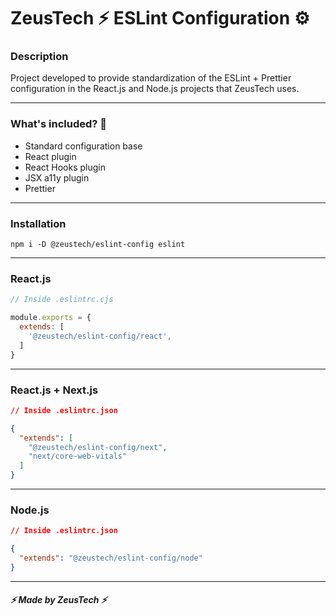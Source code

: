 # ZeusTech ⚡ ESLint Configuration ⚙️

### Description

Project developed to provide standardization of the ESLint + Prettier configuration in the React.js and Node.js projects that ZeusTech uses.

---

### What's included? 🤔

- Standard configuration base
- React plugin
- React Hooks plugin
- JSX a11y plugin
- Prettier

---

### Installation

```npm i -D @zeustech/eslint-config eslint```

---

### React.js

```cjs
// Inside .eslintrc.cjs

module.exports = {
  extends: [
    '@zeustech/eslint-config/react',
  ]
}
```

---

### React.js + Next.js

```json
// Inside .eslintrc.json

{
  "extends": [
    "@zeustech/eslint-config/next", 
    "next/core-web-vitals"
  ]
}
```

---

### Node.js

```json
// Inside .eslintrc.json

{
  "extends": "@zeustech/eslint-config/node"
}
```

---

##### ⚡ Made by ZeusTech ⚡ 
